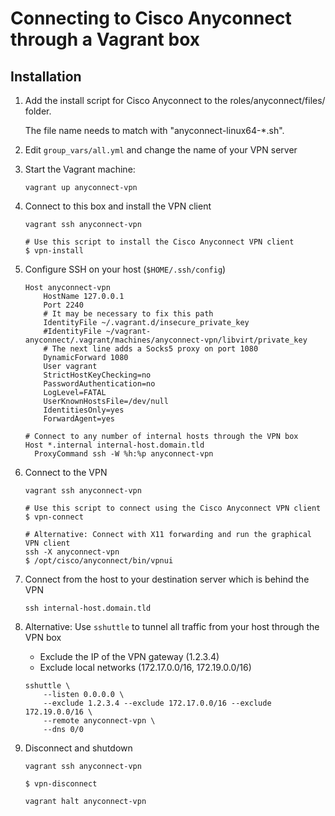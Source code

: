 # Connecting to Cisco Anyconnect through a Vagrant box

## Installation

1. Add the install script for Cisco Anyconnect to the roles/anyconnect/files/ folder.

   The file name needs to match with "anyconnect-linux64-*.sh".

1. Edit `group_vars/all.yml` and change the name of your VPN server

1. Start the Vagrant machine:

    ```
    vagrant up anyconnect-vpn
    ```

1. Connect to this box and install the VPN client

    ```
    vagrant ssh anyconnect-vpn

    # Use this script to install the Cisco Anyconnect VPN client
    $ vpn-install
    ```

1. Configure SSH on your host (`$HOME/.ssh/config`)

    ```
    Host anyconnect-vpn
	    HostName 127.0.0.1
	    Port 2240
	    # It may be necessary to fix this path
	    IdentityFile ~/.vagrant.d/insecure_private_key
	    #IdentityFile ~/vagrant-anyconnect/.vagrant/machines/anyconnect-vpn/libvirt/private_key
	    # The next line adds a Socks5 proxy on port 1080
	    DynamicForward 1080
	    User vagrant
	    StrictHostKeyChecking=no
	    PasswordAuthentication=no
	    LogLevel=FATAL
	    UserKnownHostsFile=/dev/null
	    IdentitiesOnly=yes
	    ForwardAgent=yes

    # Connect to any number of internal hosts through the VPN box
    Host *.internal internal-host.domain.tld
      ProxyCommand ssh -W %h:%p anyconnect-vpn
    ```

1. Connect to the VPN

    ```
    vagrant ssh anyconnect-vpn

    # Use this script to connect using the Cisco Anyconnect VPN client
    $ vpn-connect

    # Alternative: Connect with X11 forwarding and run the graphical VPN client
    ssh -X anyconnect-vpn
    $ /opt/cisco/anyconnect/bin/vpnui
    ```

1. Connect from the host to your destination server which is behind the VPN

    ```
    ssh internal-host.domain.tld
    ```

1. Alternative: Use `sshuttle` to tunnel all traffic from your host through the VPN box

   - Exclude the IP of the VPN gateway (1.2.3.4)
   - Exclude local networks (172.17.0.0/16, 172.19.0.0/16)

    ```
    sshuttle \
        --listen 0.0.0.0 \
        --exclude 1.2.3.4 --exclude 172.17.0.0/16 --exclude 172.19.0.0/16 \
        --remote anyconnect-vpn \
        --dns 0/0
    ```

1. Disconnect and shutdown

    ```
    vagrant ssh anyconnect-vpn

    $ vpn-disconnect

    vagrant halt anyconnect-vpn
    ```
